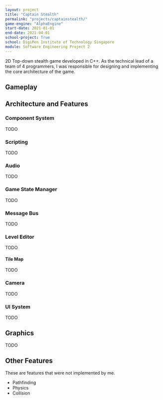```yaml
---
layout: project
title: "Captain Stealth"
permalink: "projects/captainstealth/"
game-engine: "AlphaEngine"
start-date: 2021-01-01
end-date: 2021-04-01
school-project: True
school: DigiPen Institute of Technology Singapore
module: Software Engineering Project 2
---
```


2D Top-down stealth game developed in C++.
As the technical lead of a team of 4 programmers, I was responsible for designing and implementing the core architecture of the game.

## Gameplay


## Architecture and Features
### Component System
TODO
### Scripting
TODO
### Audio
TODO
### Game State Manager
TODO
### Message Bus
TODO
### Level Editor
TODO
#### Tile Map
TODO
### Camera
TODO
### UI System
TODO
## Graphics
TODO

## Other Features
These are features that were not implemented by me.
- Pathfinding
- Physics
- Collision